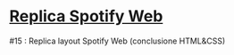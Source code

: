 # [Replica Spotify Web](https://spotifyweb.netlify.app/)
#15 : Replica layout Spotify Web (conclusione HTML&CSS)
